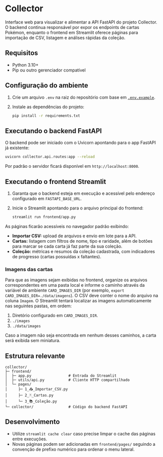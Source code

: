 # Collector

Interface web para visualizar e alimentar a API FastAPI do projeto Collector. O backend continua responsável por expor os endpoints de cartas Pokémon, enquanto o frontend em Streamlit oferece páginas para importação de CSV, listagem e análises rápidas da coleção.

## Requisitos

- Python 3.10+
- Pip ou outro gerenciador compatível

## Configuração do ambiente

1. Crie um arquivo `.env` na raiz do repositório com base em [`.env.example`](./.env.example).
2. Instale as dependências do projeto:

   ```bash
   pip install -r requirements.txt
   ```

## Executando o backend FastAPI

O backend pode ser iniciado com o Uvicorn apontando para o app FastAPI já existente:

```bash
uvicorn collector.api.routes:app --reload
```

Por padrão o servidor ficará disponível em `http://localhost:8000`.

## Executando o frontend Streamlit

1. Garanta que o backend esteja em execução e acessível pelo endereço configurado em `FASTAPI_BASE_URL`.
2. Inicie o Streamlit apontando para o arquivo principal do frontend:

   ```bash
   streamlit run frontend/app.py
   ```

As páginas ficarão acessíveis no navegador padrão exibindo:

- **Importar CSV:** upload de arquivos e envio em lote para a API.
- **Cartas:** listagem com filtros de nome, tipo e raridade, além de botões para marcar se cada carta já faz parte da sua coleção.
- **Coleção:** métricas e resumos da coleção cadastrada, com indicadores de progresso (cartas possuídas x faltantes).

### Imagens das cartas

Para que as imagens sejam exibidas no frontend, organize os arquivos correspondentes em uma pasta local e informe o caminho através da variável de ambiente `CARD_IMAGES_DIR` (por exemplo, `export CARD_IMAGES_DIR=./data/imagens`). O CSV deve conter o nome do arquivo na coluna `Imagem`. O Streamlit tentará localizar as imagens automaticamente nas seguintes pastas, em ordem:

1. Diretório configurado em `CARD_IMAGES_DIR`.
2. `./images`
3. `./data/images`

Caso a imagem não seja encontrada em nenhum desses caminhos, a carta será exibida sem miniatura.

## Estrutura relevante

```
collector/
├─ frontend/
│  ├─ app.py                 # Entrada do Streamlit
│  ├─ utils/api.py           # Cliente HTTP compartilhado
│  └─ pages/
│     ├─ 1_📥_Importar_CSV.py
│     ├─ 2_🃏_Cartas.py
│     └─ 3_📚_Coleção.py
└─ collector/                # Código do backend FastAPI
```

## Desenvolvimento

- Utilize `streamlit cache clear` caso precise limpar o cache das páginas entre execuções.
- Novas páginas podem ser adicionadas em `frontend/pages/` seguindo a convenção de prefixo numérico para ordenar o menu lateral.

